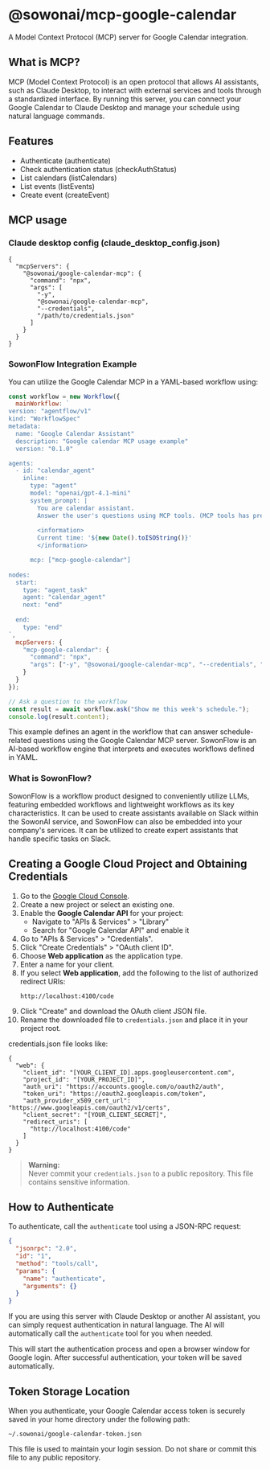 # @sowonai/mcp-google-calendar

A Model Context Protocol (MCP) server for Google Calendar integration.

## What is MCP?

MCP (Model Context Protocol) is an open protocol that allows AI assistants, such as Claude Desktop, to interact with external services and tools through a standardized interface. By running this server, you can connect your Google Calendar to Claude Desktop and manage your schedule using natural language commands.

## Features

- Authenticate (authenticate)
- Check authentication status (checkAuthStatus)
- List calendars (listCalendars)
- List events (listEvents)
- Create event (createEvent)

## MCP usage
### Claude desktop config (claude_desktop_config.json)
```
{
  "mcpServers": {
    "@sowonai/google-calendar-mcp": {
      "command": "npx",
      "args": [
        "-y", 
        "@sowonai/google-calendar-mcp", 
        "--credentials", 
        "/path/to/credentials.json"
      ]
    }
  }
}
```

### SowonFlow Integration Example

You can utilize the Google Calendar MCP in a YAML-based workflow using:

```javascript
const workflow = new Workflow({
  mainWorkflow: `
version: "agentflow/v1"
kind: "WorkflowSpec"
metadata:
  name: "Google Calendar Assistant"
  description: "Google calendar MCP usage example"
  version: "0.1.0"

agents:
  - id: "calendar_agent"
    inline:
      type: "agent"
      model: "openai/gpt-4.1-mini"
      system_prompt: |
        You are calendar assistant.
        Answer the user's questions using MCP tools. (MCP tools has prefix "mcp__")
        
        <information>
        Current time: '${new Date().toISOString()}'
        </information>

      mcp: ["mcp-google-calendar"]
        
nodes:
  start:
    type: "agent_task"
    agent: "calendar_agent"
    next: "end"
  
  end:
    type: "end"
`,
  mcpServers: {
    "mcp-google-calendar": {
      "command": "npx",
      "args": ["-y", "@sowonai/google-calendar-mcp", "--credentials", "/path/to/credentials.json"]
    }
  }
});

// Ask a question to the workflow
const result = await workflow.ask("Show me this week's schedule.");
console.log(result.content);
```

This example defines an agent in the workflow that can answer schedule-related questions using the Google Calendar MCP server. SowonFlow is an AI-based workflow engine that interprets and executes workflows defined in YAML.

### What is SowonFlow?
SowonFlow is a workflow product designed to conveniently utilize LLMs, featuring embedded workflows and lightweight workflows as its key characteristics. It can be used to create assistants available on Slack within the SowonAI service, and SowonFlow can also be embedded into your company's services. It can be utilized to create expert assistants that handle specific tasks on Slack.

## Creating a Google Cloud Project and Obtaining Credentials

1. Go to the [Google Cloud Console](https://console.cloud.google.com/).
2. Create a new project or select an existing one.
3. Enable the **Google Calendar API** for your project:
   - Navigate to "APIs & Services" > "Library"
   - Search for "Google Calendar API" and enable it
4. Go to "APIs & Services" > "Credentials".
5. Click "Create Credentials" > "OAuth client ID".
6. Choose **Web application** as the application type.
7. Enter a name for your client.
8. If you select **Web application**, add the following to the list of authorized redirect URIs:
   ```
   http://localhost:4100/code
   ```
9. Click "Create" and download the OAuth client JSON file.
10. Rename the downloaded file to `credentials.json` and place it in your project root.

credentials.json file looks like:
```
{
  "web": {
    "client_id": "[YOUR_CLIENT_ID].apps.googleusercontent.com",
    "project_id": "[YOUR_PROJECT_ID]",
    "auth_uri": "https://accounts.google.com/o/oauth2/auth",
    "token_uri": "https://oauth2.googleapis.com/token",
    "auth_provider_x509_cert_url": "https://www.googleapis.com/oauth2/v1/certs",
    "client_secret": "[YOUR_CLIENT_SECRET]",
    "redirect_uris": [
      "http://localhost:4100/code"
    ]
  }
}
```

> **Warning:**  
> Never commit your `credentials.json` to a public repository. This file contains sensitive information.

## How to Authenticate

To authenticate, call the `authenticate` tool using a JSON-RPC request:

```json
{
  "jsonrpc": "2.0",
  "id": "1",
  "method": "tools/call",
  "params": {
    "name": "authenticate",
    "arguments": {}
  }
}
```

If you are using this server with Claude Desktop or another AI assistant, you can simply request authentication in natural language. The AI will automatically call the `authenticate` tool for you when needed.

This will start the authentication process and open a browser window for Google login. After successful authentication, your token will be saved automatically.

## Token Storage Location

When you authenticate, your Google Calendar access token is securely saved in your home directory under the following path:

```
~/.sowonai/google-calendar-token.json
```

This file is used to maintain your login session. Do not share or commit this file to any public repository.

